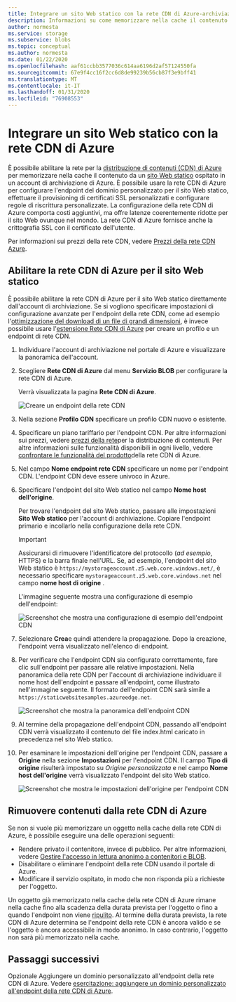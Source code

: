 ```yaml
---
title: Integrare un sito Web statico con la rete CDN di Azure-archiviazione di Azure
description: Informazioni su come memorizzare nella cache il contenuto statico del sito Web da un account di archiviazione di Azure usando la rete per la distribuzione di contenuti (CDN) di Azure
author: normesta
ms.service: storage
ms.subservice: blobs
ms.topic: conceptual
ms.author: normesta
ms.date: 01/22/2020
ms.openlocfilehash: aaf61ccbb3577036c614aa6196d2af57124550fa
ms.sourcegitcommit: 67e9f4cc16f2cc6d8de99239b56cb87f3e9bff41
ms.translationtype: MT
ms.contentlocale: it-IT
ms.lasthandoff: 01/31/2020
ms.locfileid: "76908553"
---
```

# <a name="integrate-a-static-website-with-azure-cdn"></a>Integrare un sito Web statico con la rete CDN di Azure

È possibile abilitare la rete per la [distribuzione di contenuti (CDN) di Azure](../../cdn/cdn-overview.md) per memorizzare nella cache il contenuto da un [sito Web statico](storage-blob-static-website.md) ospitato in un account di archiviazione di Azure. È possibile usare la rete CDN di Azure per configurare l'endpoint del dominio personalizzato per il sito Web statico, effettuare il provisioning di certificati SSL personalizzati e configurare regole di riscrittura personalizzate. La configurazione della rete CDN di Azure comporta costi aggiuntivi, ma offre latenze coerentemente ridotte per il sito Web ovunque nel mondo. La rete CDN di Azure fornisce anche la crittografia SSL con il certificato dell'utente. 

Per informazioni sui prezzi della rete CDN, vedere [Prezzi della rete CDN Azure](https://azure.microsoft.com/pricing/details/cdn/).

## <a name="enable-azure-cdn-for-your-static-website"></a>Abilitare la rete CDN di Azure per il sito Web statico

È possibile abilitare la rete CDN di Azure per il sito Web statico direttamente dall'account di archiviazione. Se si vogliono specificare impostazioni di configurazione avanzate per l'endpoint della rete CDN, come ad esempio l'[ottimizzazione del download di un file di grandi dimensioni](../../cdn/cdn-optimization-overview.md#large-file-download), è invece possibile usare l'[estensione Rete CDN di Azure](../../cdn/cdn-create-new-endpoint.md) per creare un profilo e un endpoint di rete CDN.

1. Individuare l'account di archiviazione nel portale di Azure e visualizzare la panoramica dell'account.

2. Scegliere **Rete CDN di Azure** dal menu **Servizio BLOB** per configurare la rete CDN di Azure.

    Verrà visualizzata la pagina **Rete CDN di Azure**.

    ![Creare un endpoint della rete CDN](../../cdn/media/cdn-create-a-storage-account-with-cdn/cdn-storage-new-endpoint-creation.png)

3. Nella sezione **Profilo CDN** specificare un profilo CDN nuovo o esistente. 

4. Specificare un piano tariffario per l'endpoint CDN. Per altre informazioni sui prezzi, vedere [prezzi della rete](https://azure.microsoft.com/pricing/details/cdn/)per la distribuzione di contenuti. Per altre informazioni sulle funzionalità disponibili in ogni livello, vedere [confrontare le funzionalità del prodotto](../../cdn/cdn-features.md)della rete CDN di Azure.

5. Nel campo **Nome endpoint rete CDN** specificare un nome per l'endpoint CDN. L'endpoint CDN deve essere univoco in Azure.

6. Specificare l'endpoint del sito Web statico nel campo **Nome host dell'origine**. 

   Per trovare l'endpoint del sito Web statico, passare alle impostazioni **Sito Web statico** per l'account di archiviazione.  Copiare l'endpoint primario e incollarlo nella configurazione della rete CDN.

   > [!IMPORTANT]
   > Assicurarsi di rimuovere l'identificatore del protocollo (*ad esempio*, HTTPS) e la barra finale nell'URL. Se, ad esempio, l'endpoint del sito Web statico è `https://mystorageaccount.z5.web.core.windows.net/`, è necessario specificare `mystorageaccount.z5.web.core.windows.net` nel campo **nome host di origine** .

   L'immagine seguente mostra una configurazione di esempio dell'endpoint:

   ![Screenshot che mostra una configurazione di esempio dell'endpoint CDN](media/storage-blob-static-website-custom-domain/add-cdn-endpoint.png)

7. Selezionare **Crea**e quindi attendere la propagazione. Dopo la creazione, l'endpoint verrà visualizzato nell'elenco di endpoint.

8. Per verificare che l'endpoint CDN sia configurato correttamente, fare clic sull'endpoint per passare alle relative impostazioni. Nella panoramica della rete CDN per l'account di archiviazione individuare il nome host dell'endpoint e passare all'endpoint, come illustrato nell'immagine seguente. Il formato dell'endpoint CDN sarà simile a `https://staticwebsitesamples.azureedge.net`.

    ![Screenshot che mostra la panoramica dell'endpoint CDN](media/storage-blob-static-website-custom-domain/verify-cdn-endpoint.png)

9. Al termine della propagazione dell'endpoint CDN, passando all'endpoint CDN verrà visualizzato il contenuto del file index.html caricato in precedenza nel sito Web statico.

10. Per esaminare le impostazioni dell'origine per l'endpoint CDN, passare a **Origine** nella sezione **Impostazioni** per l'endpoint CDN. Il campo **Tipo di origine** risulterà impostato su *Origine personalizzata* e nel campo **Nome host dell'origine** verrà visualizzato l'endpoint del sito Web statico.

    ![Screenshot che mostra le impostazioni dell'origine per l'endpoint CDN](media/storage-blob-static-website-custom-domain/verify-cdn-origin.png)

## <a name="remove-content-from-azure-cdn"></a>Rimuovere contenuti dalla rete CDN di Azure

Se non si vuole più memorizzare un oggetto nella cache della rete CDN di Azure, è possibile eseguire una delle operazioni seguenti:

* Rendere privato il contenitore, invece di pubblico. Per altre informazioni, vedere [Gestire l'accesso in lettura anonimo a contenitori e BLOB](storage-manage-access-to-resources.md).
* Disabilitare o eliminare l'endpoint della rete CDN usando il portale di Azure.
* Modificare il servizio ospitato, in modo che non risponda più a richieste per l'oggetto.

Un oggetto già memorizzato nella cache della rete CDN di Azure rimane nella cache fino alla scadenza della durata prevista per l'oggetto o fino a quando l'endpoint non viene [ripulito](../../cdn/cdn-purge-endpoint.md). Al termine della durata prevista, la rete CDN di Azure determina se l'endpoint della rete CDN è ancora valido e se l'oggetto è ancora accessibile in modo anonimo. In caso contrario, l'oggetto non sarà più memorizzato nella cache.

## <a name="next-steps"></a>Passaggi successivi

Opzionale Aggiungere un dominio personalizzato all'endpoint della rete CDN di Azure. Vedere [esercitazione: aggiungere un dominio personalizzato all'endpoint della rete CDN di Azure](../../cdn/cdn-map-content-to-custom-domain.md).
